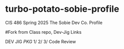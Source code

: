# turbo-potato-sobie-profile
CIS 486 Spring 2025 The Sobie Dev Co. Profile 

#Fork from Class repo, Dev-Jig Links

DEV JIG *PKG* 
1/ 
2/
3/ Code Review
